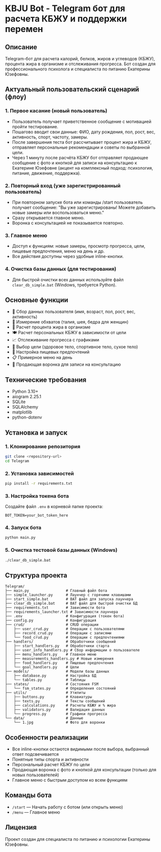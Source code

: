 # KBJU Bot - Telegram бот для расчета КБЖУ и поддержки перемен

## Описание

Telegram-бот для расчета калорий, белков, жиров и углеводов (КБЖУ), процента жира в организме и отслеживания прогресса. Бот создан для профессионального психолога и специалиста по питанию Екатерины Юзефовны.

## Актуальный пользовательский сценарий (флоу)

### 1. Первое касание (новый пользователь)
- Пользователь получает приветственное сообщение с мотивацией пройти тестирование.
- Пошагово вводит свои данные: ФИО, дату рождения, пол, рост, вес, активность, спорт, частоту, замеры.
- После завершения теста бот рассчитывает процент жира и КБЖУ, отправляет персональные рекомендации и советы по выбранной цели.
- Через 1 минуту после расчёта КБЖУ бот отправляет продающее сообщение с фото и кнопкой для записи на консультацию к Екатерине Юзефовне (акцент на комплексный подход: психология, питание, движение, поддержка).

### 2. Повторный вход (уже зарегистрированный пользователь)
- При повторном запуске бота или команды /start пользователь получает сообщение: "Вы уже зарегистрированы! Можете добавить новые замеры или воспользоваться меню."
- Сразу открывается главное меню.
- Воронка с консультацией не показывается повторно.

### 3. Главное меню
- Доступ к функциям: новые замеры, просмотр прогресса, цели, пищевые предпочтения, меню на день и др.
- Все действия доступны через удобные inline-кнопки.

### 4. Очистка базы данных (для тестирования)
- Для быстрой очистки всех данных используйте файл `clear_db_simple.bat` (Windows, требуется Python).

## Основные функции

- 📝 Сбор данных пользователя (имя, возраст, пол, рост, вес, активность)
- 📐 Измерение обхватов (талия, шея, бедра для женщин)
- 🧮 Расчет процента жира в организме
- 🍽 Расчет персональных КБЖУ в зависимости от цели
- 📈 Отслеживание прогресса с графиками
- 🎯 Выбор цели (здоровое тело, спортивное тело, сухое тело)
- 🍎 Настройка пищевых предпочтений
- 📋 Примерное меню на день
- 💬 Продающая воронка для записи на консультацию

## Технические требования

- Python 3.10+
- aiogram 2.25.1
- SQLite
- SQLAlchemy
- matplotlib
- python-dotenv

## Установка и запуск

### 1. Клонирование репозитория
```bash
git clone <repository-url>
cd Telegram
```

### 2. Установка зависимостей
```bash
pip install -r requirements.txt
```

### 3. Настройка токена бота
Создайте файл `.env` в корневой папке проекта:
```
BOT_TOKEN=your_bot_token_here
```

### 4. Запуск бота
```bash
python main.py
```

### 5. Очистка тестовой базы данных (Windows)
```bash
./clear_db_simple.bat
```

## Структура проекта

```
Telegram/
├── main.py                 # Главный файл бота
├── simple_launcher.py      # Лаунчер с горячими клавишами
├── start_simple.bat        # BAT файл для запуска лаунчера
├── clear_db_simple.bat     # BAT файл для быстрой очистки БД
├── requirements.txt        # Зависимости бота
├── requirements_launcher.txt # Зависимости лаунчера
├── .env                    # Конфигурация (токен бота)
├── config.py               # Конфигурация
├── crud/                   # CRUD операции
│   ├── user_crud.py        # Операции с пользователями
│   ├── record_crud.py      # Операции с записями
│   └── food_crud.py        # Операции с предпочтениями
├── handlers/               # Обработчики сообщений
│   ├── start_handlers.py   # Обработчики старта
│   ├── user_info_handlers.py # Сбор информации о пользователе
│   ├── menu_handlers.py    # Главное меню
│   ├── measurements_handlers.py # Новые измерения
│   ├── food_handlers.py    # Пищевые предпочтения
│   └── goal_handlers.py    # Цели
├── models/                 # Модели базы данных
│   ├── database.py         # Настройка БД
│   └── tables.py           # Таблицы
├── states/                 # Состояния FSM
│   └── fsm_states.py       # Определения состояний
├── utils/                  # Утилиты
│   ├── buttons.py          # Клавиатуры
│   ├── texts.py            # Тексты сообщений
│   ├── calculations.py     # Расчеты КБЖУ и % жира
│   ├── validators.py       # Валидация данных
│   └── progress.py         # Графики прогресса
└── data/                   # Данные
    └── 1.jpg               # Фото для воронки
```

## Особенности реализации

- Все inline-кнопки остаются видимыми после выбора, выбранный ответ подсвечивается
- Понятные типы спорта и активности
- Персональный расчет КБЖУ по цели
- Продающая воронка с фото и кнопкой для консультации (только для новых пользователей)
- Главное меню с быстрым доступом ко всем функциям

## Команды бота

- `/start` — Начать работу с ботом (или открыть меню)
- `/menu` — Главное меню

## Лицензия

Проект создан для специалиста по питанию и психологии Екатерины Юзефовны. 